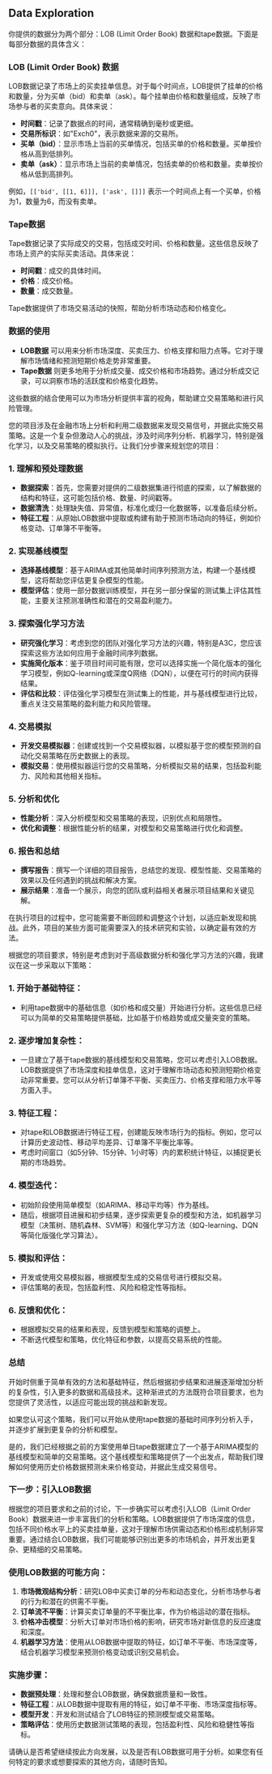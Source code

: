 ## Data Exploration
你提供的数据分为两个部分：LOB (Limit Order Book) 数据和tape数据。下面是每部分数据的具体含义：

### LOB (Limit Order Book) 数据
LOB数据记录了市场上的买卖挂单信息。对于每个时间点，LOB提供了挂单的价格和数量，分为买单（bid）和卖单（ask）。每个挂单由价格和数量组成，反映了市场参与者的买卖意向。具体来说：

- **时间戳**：记录了数据点的时间，通常精确到毫秒或更细。
- **交易所标识**：如"Exch0"，表示数据来源的交易所。
- **买单（bid）**：显示市场上当前的买单情况，包括买单的价格和数量。买单按价格从高到低排列。
- **卖单（ask）**：显示市场上当前的卖单情况，包括卖单的价格和数量。卖单按价格从低到高排列。

例如，`[['bid', [[1, 6]]], ['ask', []]]` 表示一个时间点上有一个买单，价格为1，数量为6，而没有卖单。

### Tape数据
Tape数据记录了实际成交的交易，包括成交时间、价格和数量。这些信息反映了市场上资产的实际买卖活动。具体来说：

- **时间戳**：成交的具体时间。
- **价格**：成交价格。
- **数量**：成交数量。

Tape数据提供了市场交易活动的快照，帮助分析市场动态和价格变化。

### 数据的使用
- **LOB数据** 可以用来分析市场深度、买卖压力、价格支撑和阻力点等。它对于理解市场情绪和预测短期价格走势非常重要。
- **Tape数据** 则更多地用于分析成交量、成交价格和市场趋势。通过分析成交记录，可以洞察市场的活跃度和价格变化趋势。

这些数据的结合使用可以为市场分析提供丰富的视角，帮助建立交易策略和进行风险管理。


您的项目涉及在金融市场上分析和利用二级数据来发现交易信号，并据此实施交易策略。这是一个复杂但激动人心的挑战，涉及时间序列分析、机器学习，特别是强化学习，以及交易策略的模拟执行。让我们分步骤来规划您的项目：

### 1. 理解和预处理数据
- **数据探索**：首先，您需要对提供的二级数据集进行彻底的探索，以了解数据的结构和特征，这可能包括价格、数量、时间戳等。
- **数据清洗**：处理缺失值、异常值，标准化或归一化数据等，以准备后续分析。
- **特征工程**：从原始LOB数据中提取或构建有助于预测市场动向的特征，例如价格变动、订单簿不平衡等。

### 2. 实现基线模型
- **选择基线模型**：基于ARIMA或其他简单时间序列预测方法，构建一个基线模型，这将帮助您评估更复杂模型的性能。
- **模型评估**：使用一部分数据训练模型，并在另一部分保留的测试集上评估其性能，主要关注预测准确性和潜在的交易盈利能力。

### 3. 探索强化学习方法
- **研究强化学习**：考虑到您的团队对强化学习方法的兴趣，特别是A3C，您应该探索这些方法如何应用于金融时间序列数据。
- **实施简化版本**：鉴于项目时间可能有限，您可以选择实施一个简化版本的强化学习模型，例如Q-learning或深度Q网络（DQN），以便在可行的时间内获得结果。
- **评估和比较**：评估强化学习模型在测试集上的性能，并与基线模型进行比较，重点关注交易策略的盈利能力和风险管理。

### 4. 交易模拟
- **开发交易模拟器**：创建或找到一个交易模拟器，以模拟基于您的模型预测的自动化交易策略在历史数据上的表现。
- **模拟交易**：使用模拟器运行您的交易策略，分析模拟交易的结果，包括盈利能力、风险和其他相关指标。

### 5. 分析和优化
- **性能分析**：深入分析模型和交易策略的表现，识别优点和局限性。
- **优化和调整**：根据性能分析的结果，对模型和交易策略进行优化和调整。

### 6. 报告和总结
- **撰写报告**：撰写一个详细的项目报告，总结您的发现、模型性能、交易策略的效果以及任何遇到的挑战和解决方案。
- **展示结果**：准备一个展示，向您的团队或利益相关者展示项目结果和关键见解。

在执行项目的过程中，您可能需要不断回顾和调整这个计划，以适应新发现和挑战。此外，项目的某些方面可能需要深入的技术研究和实验，以确定最有效的方法。


根据您的项目要求，特别是考虑到对于高级数据分析和强化学习方法的兴趣，我建议在这一步采取以下策略：

### 1. **开始于基础特征**：
   - 利用tape数据中的基础信息（如价格和成交量）开始进行分析。这些信息已经可以为简单的交易策略提供基础，比如基于价格趋势或成交量突变的策略。

### 2. **逐步增加复杂性**：
   - 一旦建立了基于tape数据的基线模型和交易策略，您可以考虑引入LOB数据。LOB数据提供了市场深度和挂单信息，这对于理解市场动态和预测短期价格变动非常重要。您可以从分析订单簿不平衡、买卖压力、价格支撑和阻力水平等方面入手。

### 3. **特征工程**：
   - 对tape和LOB数据进行特征工程，创建能反映市场行为的指标。例如，您可以计算历史波动性、移动平均差异、订单簿不平衡比率等。
   - 考虑时间窗口（如5分钟、15分钟、1小时等）内的累积统计特征，以捕捉更长期的市场趋势。

### 4. **模型迭代**：
   - 初始阶段使用简单模型（如ARIMA、移动平均等）作为基线。
   - 随后，根据项目进展和初步结果，逐步探索更复杂的模型和方法，如机器学习模型（决策树、随机森林、SVM等）和强化学习方法（如Q-learning、DQN等简化版强化学习算法）。

### 5. **模拟和评估**：
   - 开发或使用交易模拟器，根据模型生成的交易信号进行模拟交易。
   - 评估策略的表现，包括盈利性、风险和稳定性等指标。

### 6. **反馈和优化**：
   - 根据模拟交易的结果和表现，反馈到模型和策略的调整上。
   - 不断迭代模型和策略，优化特征和参数，以提高交易系统的性能。

### 总结
开始时侧重于简单有效的方法和基础特征，然后根据初步结果和进展逐渐增加分析的复杂性，引入更多的数据和高级技术。这种渐进式的方法既符合项目要求，也为您提供了灵活性，以适应可能出现的挑战和新发现。

如果您认可这个策略，我们可以开始从使用tape数据的基础时间序列分析入手，并逐步扩展到更复杂的分析和模型。


是的，我们已经根据之前的方案使用单日tape数据建立了一个基于ARIMA模型的基线模型和简单的交易策略。这个基线模型和策略提供了一个出发点，帮助我们理解如何使用历史价格数据预测未来价格变动，并据此生成交易信号。

### 下一步：引入LOB数据
根据您的项目要求和之前的讨论，下一步确实可以考虑引入LOB（Limit Order Book）数据来进一步丰富我们的分析和策略。LOB数据提供了市场深度的信息，包括不同价格水平上的买卖挂单量，这对于理解市场供需动态和价格形成机制非常重要。通过结合LOB数据，我们可能能够识别出更多的市场机会，并开发出更复杂、更精细的交易策略。

### 使用LOB数据的可能方向：
1. **市场微观结构分析**：研究LOB中买卖订单的分布和动态变化，分析市场参与者的行为和潜在的供需不平衡。
2. **订单流不平衡**：计算买卖订单量的不平衡比率，作为价格运动的潜在指标。
3. **价格冲击模型**：分析大订单对市场价格的影响，研究市场对新信息的反应速度和深度。
4. **机器学习方法**：使用从LOB数据中提取的特征，如订单不平衡、市场深度等，结合机器学习模型来预测价格变动或识别交易机会。

### 实施步骤：
- **数据预处理**：处理和整合LOB数据，确保数据质量和一致性。
- **特征工程**：从LOB数据中提取有用的特征，如订单不平衡、市场深度指标等。
- **模型开发**：开发和测试结合了LOB特征的预测模型或交易策略。
- **策略评估**：使用历史数据测试策略的表现，包括盈利性、风险和稳健性等指标。

请确认是否希望继续按此方向发展，以及是否有LOB数据可用于分析。如果您有任何特定的要求或想要探索的其他方向，请随时告知。
